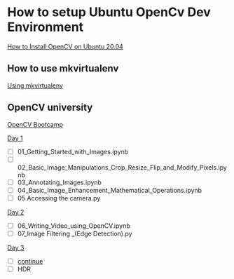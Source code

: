# How to setup Ubuntu OpenCv Dev Environment

[How to Install OpenCV on Ubuntu 20.04]()

## How to use mkvirtualenv

[Using mkvirtualenv](https://www.geeksforgeeks.org/using-mkvirtualenv-to-create-new-virtual-environment-python/)

## OpenCV university

[OpenCV Bootcamp](https://courses.opencv.org/courses/course-v01:OpenCV+Bootcamp+CV0/course/)

[Day 1](https://courses.opencv.org/courses/course-v1:OpenCV+Bootcamp+CV0/)

* [ ] 01_Getting_Started_with_Images.ipynb
* [ ] 02_Basic_Image_Manipulations_Crop_Resize_Flip_and_Modify_Pixels.ipynb
* [ ] 03_Annotating_Images.ipynb
* [ ] 04_Basic_Image_Enhancement_Mathematical_Operations.ipynb
* [ ] 05 Accessing the camera.py

[Day 2](https://courses.opencv.org/courses/course-v1:OpenCV+Bootcamp+CV0/courseware/457799bde2064b749df7fb0c0a741b5f/ae5729404790443cbd46f4234e0cd46b/?child=first)

* [ ] 06_Writing_Video_using_OpenCV.ipynb
* [ ] 07_Image Filtering _(Edge Detection).py

[Day 3](https://courses.opencv.org/courses/course-v1:OpenCV+Bootcamp+CV0/courseware/457799bde2064b749df7fb0c0a741b5f/2b6a3055674f413b9540fe7adb19bd91/?child=first)

* [ ] [continue](https://courses.opencv.org/courses/course-v1:OpenCV+Bootcamp+CV0/courseware/457799bde2064b749df7fb0c0a741b5f/2b6a3055674f413b9540fe7adb19bd91/?child=first)
* [ ] HDR
